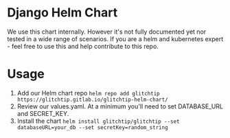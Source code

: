 # Django Helm Chart

We use this chart internally. However it's not fully documented yet nor tested in a wide range of scenarios.
If you are a helm and kubernetes expert - feel free to use this and help contribute to this repo.  

# Usage

1. Add our Helm chart repo `helm repo add glitchtip https://glitchtip.gitlab.io/glitchtip-helm-chart/`
2. Review our values.yaml. At a minimum you'll need to set DATABASE_URL and SECRET_KEY.
3. Install the chart `helm install glitchtip/glitchtip --set databaseURL=your_db --set secretKey=random_string`
